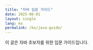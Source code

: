 ```yaml
---
title: "자바 입문 가이드"
date: 2025-06-01
layout: single
lang: ko
permalink: /ko/java-guide/
---
```


이 글은 자바 초보자를 위한 입문 가이드입니다.
